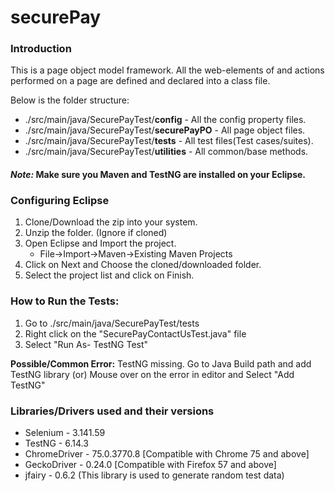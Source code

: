 # securePay

### Introduction
This is a page object model framework. All the web-elements of and actions performed on a page are defined and declared into a class file.

Below is the folder structure:
- ./src/main/java/SecurePayTest/**config** - All the config property files.
- ./src/main/java/SecurePayTest/**securePayPO** - All page object files.
- ./src/main/java/SecurePayTest/**tests** - All test files(Test cases/suites).
- ./src/main/java/SecurePayTest/**utilities** - All common/base methods.

#### _Note:_  **Make sure you Maven and TestNG are installed on your Eclipse.**

### Configuring Eclipse
1. Clone/Download the zip into your system.
2. Unzip the folder. (Ignore if cloned)
3. Open Eclipse and Import the project.
   - File->Import->Maven->Existing Maven Projects
4. Click on Next and Choose the cloned/downloaded folder.
5. Select the project list and click on Finish.

### How to Run the Tests:
1. Go to ./src/main/java/SecurePayTest/tests
2. Right click on the "SecurePayContactUsTest.java" file
3. Select "Run As- TestNG Test"


**Possible/Common Error:** TestNG missing. Go to Java Build path and add TestNG library (or) Mouse over on the error in editor and Select "Add TestNG" 

### Libraries/Drivers used and their versions
* Selenium - 3.141.59
* TestNG - 6.14.3
* ChromeDriver - 75.0.3770.8 [Compatible with Chrome 75 and above]
* GeckoDriver - 0.24.0 [Compatible with Firefox 57 and above]
* jfairy - 0.6.2 (This library is used to generate random test data)
